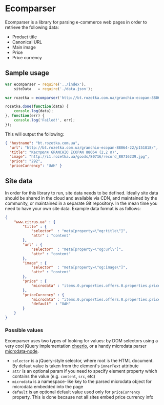 # Ecomparser

Ecomparser is a library for parsing e-commerce web pages in order to retrieve the following data:

*   Product title
*   Canonical URL
*   Main image
*   Price
*   Price currency

## Sample usage

```js
var ecomparser = require('../index'),
    siteData   = require('./data.json');

var rozetka = ecomparser('http://bt.rozetka.com.ua/granchio-ecopan-88064-22/p151818/', siteData);

rozetka.done(function(data) {
    console.log(data);
}, function(err) {
    console.log('Failed!', err);
});
```

This will output the following:

```json
{ "hostname": "bt.rozetka.com.ua",
  "url": "http://bt.rozetka.com.ua/granchio-ecopan-88064-22/p151818/",
  "title": "Кастрюля GRANCHIO ECOPAN 88064 (2,2 л)",
  "image": "http://i1.rozetka.ua/goods/80716/record_80716239.jpg",
  "price": "292",
  "priceCurrency": "UAH" }
```

## Site data

In order for this library to run, site data needs to be defined. Ideally site data should be shared in the cloud and available via CDN, and maintained by the community, or maintained in a separate Git repository. In the mean time you need to have your own site data. Example data format is as follows:

```json
{
    "www.citrus.ua" : {
        "title" : {
            "selector"  : "meta[property=\"og:title\"]",
            "attr" : "content"
        },
        "url" : {
            "selector"  : "meta[property=\"og:url\"]",
            "attr" : "content"
        },
        "image" : {
            "selector"  : "meta[property=\"og:image\"]",
            "attr" : "content"
        },
        "price" : {
            "microdata" : "items.0.properties.offers.0.properties.price.0"
        },
        "priceCurrency" : {
            "microdata" : "items.0.properties.offers.0.properties.priceCurrency.0",
            "default"  : "UAH"
        }
    }
}
```

### Possible values

Ecomparser uses two types of looking for values: by DOM selectors using a very cool jQuery implementation [cheerio](https://github.com/cheeriojs/cheerio), or a handy microdata parser [microdata-node](https://github.com/Janpot/microdata-node).

*   `selector` is a jQuery-style selector, where root is the HTML document. By defaut value is taken from the element's `innerText` attribute
  *   `attr` is an optional param if you need to specify element property which contains the value (e.g. `content`, `src`, etc)
*   `microdata` is a namespace-like key to the parsed microdata object for microdata embedded into the page
  *   `default` is an optional default value used only for `priceCurrency` property. This is done because not all sites embed price currency info
